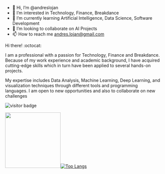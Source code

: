 - 👋 Hi, I’m @andreslojan
- 👀 I’m interested in Technology, Finance, Breakdance
- 🌱 I’m currently learning Artificial Intelligence, Data Science, Software Development
- 💞️ I’m looking to collaborate on AI Projects
- 📫 How to reach me andres.lojan@gmail.com


Hi there! :octocat:

I am a professional with a passion for Technology, Finance and Breakdance. Because of my work experience and academic background, I have acquired cutting-edge skills which in turn have been applied to several hands-on projects. 

My expertise includes Data Analysis, Machine Learning, Deep Learning, and visualization techniques through different tools and programming languages. I am open to new opportunities and also to collaborate on new challenges


![visitor badge](https://visitor-badge.glitch.me/badge?page_id=andreslojan.visitor-badge&left_text=MyPageVisitors)

<img height="180em" src="https://github-readme-stats.vercel.app/api?username=andreslojan&show_icons=true&hide_border=true&count_private=true&include_all_commits=true"/>[![Top Langs](https://github-readme-stats.vercel.app/api/top-langs/?username=andreslojan&layout=compact)](https://github.com/andreslojan/github-readme-stats)


<!---
andreslojan/andreslojan is a ✨ special ✨ repository because its `README.md` (this file) appears on your GitHub profile.
You can click the Preview link to take a look at your changes.
--->

